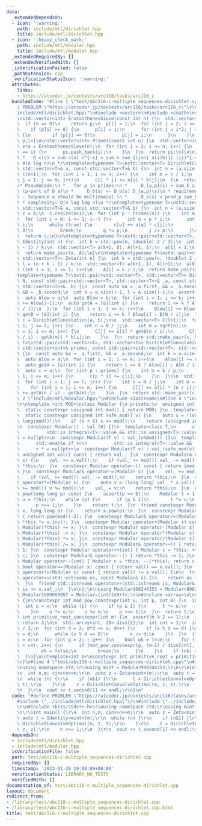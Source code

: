 ```yaml
---
data:
  _extendedDependsOn:
  - icon: ':warning:'
    path: include/mtl/dirichlet.hpp
    title: include/mtl/dirichlet.hpp
  - icon: ':heavy_check_mark:'
    path: include/mtl/modular.hpp
    title: include/mtl/modular.hpp
  _extendedRequiredBy: []
  _extendedVerifiedWith: []
  _isVerificationFailed: false
  _pathExtension: cpp
  _verificationStatusIcon: ':warning:'
  attributes:
    links:
    - https://atcoder.jp/contests/arc116/tasks/arc116_c
  bundledCode: "#line 1 \"test/abc116-c-multiple_sequences-dirichlet.cpp\"\n#define\
    \ PROBLEM \"https://atcoder.jp/contests/arc116/tasks/arc116_c\"\r\n#line 2 \"\
    include/mtl/dirichlet.hpp\"\n#include <vector>\n#include <cmath>\n#include <cassert>\n\
    \nstd::vector<int> EratosthenesSieve(const int n) {\n  std::vector<int> p(n+1);\n\
    \  if (n == 0)\n    return p;\n  p[1] = 1;\n  for (int i = 2; i <= n; i++) {\n\
    \    if (p[i] == 0) {\n      p[i] = i;\n      for (int j = i*2; j <= n; j += i)\
    \ {\n        if (p[j] == 0)\n          p[j] = i;\n      }\n    }\n  }\n  return\
    \ p;\n}\n\nstd::vector<int> Primes(const int n) {\n  std::vector<int> ps;\n  auto\
    \ era = EratosthenesSieve(n);\n  for (int i = 2; i <= n; i++) {\n    if (era[i]\
    \ == i) {\n      ps.push_back(i);\n    }\n  }\n  return ps;\n}\n\n/* PseudoCode:\n\
    \ *   D_c(s) = sum c(n) n^{-s} = sum_n sum_{ij=n} a(i)b(j) (ij)^{-s}\n * complexity:\
    \ O(n log n)\n */\ntemplate<typename T>\nstd::vector<T> DirichletConvolution(const\
    \ std::vector<T>& a, const std::vector<T>& b) {\n  int n = (a.size()-1);\n  std::vector<T>\
    \ c(n+1);\n  for (int i = 1; i <= n; i++) {\n    int m = n / i;\n    for (int\
    \ j = 1; j <= m; j++)\n      c[i * j] += a[i] * b[j];\n  }\n  return c;\n}\n\n\
    /* PseudoCode:\n *   for p in primes:\n *     D_{a,p}(s) = sum_k a(p^k) p^{-ks}\
    \ (p-part of D_a)\n *     D_b(s) <- D_b(s) D_{a,p}(s)\n * requirements:\n *  \
    \ - Sequence a should be multinomial.\n *     D_a(s) = prod_p sum_k a(p^k) p^{-ks}\n\
    \ * complexity: O(n log log n)\n */\ntemplate<typename T>\nstd::vector<T> DirichletMultinomialConvolution(const\
    \ std::vector<T>& a, const std::vector<T>& b) {\n  int n = (a.size()-1);\n  auto\
    \ c = b;\n  c.resize(n+1);\n  for (int p : Primes(n)) {\n    int m = n/p;\n  \
    \  for (int i = m; i >= 1; i--) {\n      int u = p * i;\n      int q = p, j =\
    \ i;\n      while (true) {\n        c[u] += a[q] * c[j];\n        if (j % p !=\
    \ 0)\n          break;\n        q *= p;\n        j /= p;\n      }\n    }\n  }\n\
    \  return c;\n}\n\ntemplate<typename T>\nstd::pair<std::vector<T>, std::vector<T>>\
    \ Identity(int n) {\n  int k = std::pow(n, (double) 2 / 3);\n  int l = (n + k\
    \ - 1) / k;\n  std::vector<T> a(k+1, 0), A(l+1, 1);\n  a[1] = 1;\n  A[0] = 0;\n\
    \  return make_pair(a, A);\n}\n\ntemplate<typename T>\nstd::pair<std::vector<T>,\
    \ std::vector<T>> Zeta(int n) {\n  int k = std::pow(n, (double) 2 / 3);\n  int\
    \ l = (n + k - 1) / k;\n  std::vector<T> a(k+1, 1), A(l+1);\n  a[0] = 0;\n  for\
    \ (int i = 1; i <= l; i++)\n    A[i] = n / i;\n  return make_pair(a, A);\n}\n\n\
    template<typename T>\nstd::pair<std::vector<T>, std::vector<T>> DirichletConvolveOptimal(int\
    \ N, const std::pair<std::vector<T>, std::vector<T>>& _a, const std::pair<std::vector<T>,\
    \ std::vector<T>>& _b) {\n  const auto &a = _a.first, &A = _a.second, &b = _b.first,\
    \ &B = _b.second;\n  int k = a.size()-1, l = A.size()-1;\n  assert(k * l >= N);\n\
    \  auto Alow = a;\n  auto Blow = b;\n  for (int i = 1; i <= k; i++)\n    Alow[i]\
    \ += Alow[i-1];\n  auto getA = [&](int i) {\n    return i <= k ? Alow[i] : A[N\
    \ / i];\n  };\n  for (int i = 1; i <= k; i++)\n    Blow[i] += Blow[i-1];\n  auto\
    \ getB = [&](int i) {\n    return i <= k ? Blow[i] : B[N / i];\n  };\n\n  auto\
    \ c = DirichletConvolution(a, b);\n\n  std::vector<T> C(l+1);\n  for (int j =\
    \ 1; j <= l; j++) {\n    int n = N / j;\n    int m = sqrt(n);\n    for (int i\
    \ = 1; i <= m; i++) {\n      C[j] += a[i] * getB(n / i);\n      C[j] += (getA(n\
    \ / i) - getA(m)) * b[i];\n    }\n  }\n  return std::make_pair(c, C);\n}\n\ntemplate<typename\
    \ T>\nstd::pair<std::vector<T>, std::vector<T>> DirichletConvolveZeta(int N, const\
    \ std::vector<int>& primes, const std::pair<std::vector<T>, std::vector<T>>& _a)\
    \ {\n  const auto &a = _a.first, &A = _a.second;\n  int k = a.size()-1, l = A.size()-1;\n\
    \  auto Alow = a;\n  for (int i = 1; i <= k; i++)\n    Alow[i] += Alow[i-1];\n\
    \  auto getA = [&](int i) {\n    return i <= k ? Alow[i] : A[N / i];\n  };\n\n\
    \  auto c = a;\n  for (int p : primes) {\n    int m = k / p;\n    for (int i =\
    \ 1; i <= m; i++) {\n      c[p * i] += c[i];\n    }\n  }\n\n  std::vector<T> C(l+1);\n\
    \  for (int j = 1; j <= l; j++) {\n    int n = N / j;\n    int m = std::sqrt(n);\n\
    \    for (int i = 1; i <= m; i++) {\n      C[j] += a[i] * (n / i);\n      C[j]\
    \ += getA(n / i) - getA(m);\n    }\n  }\n  return std::make_pair(c, C);\n}\n#line\
    \ 2 \"include/mtl/modular.hpp\"\n#include <iostream>\n#line 4 \"include/mtl/modular.hpp\"\
    \n\ntemplate <int MOD>\nclass Modular {\n private:\n  unsigned int val_;\n\n public:\n\
    \  static constexpr unsigned int mod() { return MOD; }\n  template<class T>\n\
    \  static constexpr unsigned int safe_mod(T v) {\n    auto x = (long long)(v%(long\
    \ long)mod());\n    if (x < 0) x += mod();\n    return (unsigned int) x;\n  }\n\
    \n  constexpr Modular() : val_(0) {}\n  template<class T,\n      std::enable_if_t<\n\
    \          std::is_integral<T>::value && std::is_unsigned<T>::value\n      > *\
    \ = nullptr>\n  constexpr Modular(T v) : val_(v%mod()) {}\n  template<class T,\n\
    \      std::enable_if_t<\n          std::is_integral<T>::value && !std::is_unsigned<T>::value\n\
    \      > * = nullptr>\n  constexpr Modular(T v) : val_(safe_mod(v)) {}\n\n  constexpr\
    \ unsigned int val() const { return val_; }\n  constexpr Modular& operator+=(Modular\
    \ x) {\n    val_ += x.val();\n    if (val_ >= mod()) val_ -= mod();\n    return\
    \ *this;\n  }\n  constexpr Modular operator-() const { return {mod() - val_};\
    \ }\n  constexpr Modular& operator-=(Modular x) {\n    val_ += mod() - x.val();\n\
    \    if (val_ >= mod()) val_ -= mod();\n    return *this;\n  }\n  constexpr Modular&\
    \ operator*=(Modular x) {\n    auto v = (long long) val_ * x.val();\n    if (v\
    \ >= mod()) v %= mod();\n    val_ = v;\n    return *this;\n  }\n  constexpr Modular\
    \ pow(long long p) const {\n    assert(p >= 0);\n    Modular t = 1;\n    Modular\
    \ u = *this;\n    while (p) {\n      if (p & 1)\n        t *= u;\n      u *= u;\n\
    \      p >>= 1;\n    }\n    return t;\n  }\n  friend constexpr Modular pow(Modular\
    \ x, long long p) {\n    return x.pow(p);\n  }\n  constexpr Modular inv() const\
    \ { return pow(mod()-2); }\n  constexpr Modular& operator/=(Modular x) { return\
    \ *this *= x.inv(); }\n  constexpr Modular operator+(Modular x) const { return\
    \ Modular(*this) += x; }\n  constexpr Modular operator-(Modular x) const { return\
    \ Modular(*this) -= x; }\n  constexpr Modular operator*(Modular x) const { return\
    \ Modular(*this) *= x; }\n  constexpr Modular operator/(Modular x) const { return\
    \ Modular(*this) /= x; }\n  constexpr Modular& operator++() { return *this +=\
    \ 1; }\n  constexpr Modular operator++(int) { Modular c = *this; ++(*this); return\
    \ c; }\n  constexpr Modular& operator--() { return *this -= 1; }\n  constexpr\
    \ Modular operator--(int) { Modular c = *this; --(*this); return c; }\n\n  constexpr\
    \ bool operator==(Modular x) const { return val() == x.val(); }\n  constexpr bool\
    \ operator!=(Modular x) const { return val() != x.val(); }\n\n  friend std::ostream&\
    \ operator<<(std::ostream& os, const Modular& x) {\n    return os << x.val();\n\
    \  }\n  friend std::istream& operator>>(std::istream& is, Modular& x) {\n    return\
    \ is >> x.val_;\n  }\n\n};\n\nusing Modular998244353 = Modular<998244353>;\nusing\
    \ Modular1000000007 = Modular<(int)1e9+7>;\n\n#include <array>\n\nnamespace math\
    \ {\n\nconstexpr int mod_pow_constexpr(int x, int p, int m) {\n  int t = 1;\n\
    \  int u = x;\n  while (p) {\n    if (p & 1) {\n      t *= u;\n      t %= m;\n\
    \    }\n    u *= u;\n    u %= m;\n    p >>= 1;\n  }\n  return t;\n}\n\nconstexpr\
    \ int primitive_root_constexpr(int m) {\n  assert(m % 2 == 1);\n  if (m == 998244353)\
    \ return 3;\n\n  std::array<int, 20> divs{2};\n  int cnt = 1;\n  int x = (m-1)\
    \ / 2;\n  for (int d = 2; d*d <= x; d++) {\n    if (x % d == 0) {\n      divs[cnt++]\
    \ = d;\n      while (x % d == 0)\n        x /= d;\n    }\n  }\n  if (x > 1) divs[cnt++]\
    \ = x;\n  for (int g = 2; ; g++) {\n    bool ok = true;\n    for (int i = 0; i\
    \ < cnt; i++) {\n      if (mod_pow_constexpr(g, (m-1) / divs[cnt], m) == 1) {\n\
    \        ok = false;\n        break;\n      }\n    }\n    if (ok) return g;\n\
    \  }\n}\n\ntemplate<int m>\nconstexpr int primitive_root = primitive_root_constexpr(m);\n\
    \n}\n#line 4 \"test/abc116-c-multiple_sequences-dirichlet.cpp\"\n#include <bits/stdc++.h>\r\
    \nusing namespace std;\r\nusing mint = Modular998244353;\r\n\r\nint main() {\r\
    \n  int n,m; cin>>n>>m;\r\n  auto z = Zeta<mint>(m);\r\n  auto t = Identity<mint>(m);\r\
    \n  while (n) {\r\n    if (n&1) {\r\n      t = DirichletConvolveOptimal(m, z,\
    \ t);\r\n    }\r\n    z = DirichletConvolveOptimal(m, z, z);\r\n    n >>= 1;\r\
    \n  }\r\n  cout << t.second[1] << endl;\r\n}\n"
  code: "#define PROBLEM \"https://atcoder.jp/contests/arc116/tasks/arc116_c\"\r\n\
    #include \"../include/mtl/dirichlet.hpp\"\r\n#include \"../include/mtl/modular.hpp\"\
    \r\n#include <bits/stdc++.h>\r\nusing namespace std;\r\nusing mint = Modular998244353;\r\
    \n\r\nint main() {\r\n  int n,m; cin>>n>>m;\r\n  auto z = Zeta<mint>(m);\r\n \
    \ auto t = Identity<mint>(m);\r\n  while (n) {\r\n    if (n&1) {\r\n      t =\
    \ DirichletConvolveOptimal(m, z, t);\r\n    }\r\n    z = DirichletConvolveOptimal(m,\
    \ z, z);\r\n    n >>= 1;\r\n  }\r\n  cout << t.second[1] << endl;\r\n}"
  dependsOn:
  - include/mtl/dirichlet.hpp
  - include/mtl/modular.hpp
  isVerificationFile: false
  path: test/abc116-c-multiple_sequences-dirichlet.cpp
  requiredBy: []
  timestamp: '2023-01-28 19:00:09+00:00'
  verificationStatus: LIBRARY_NO_TESTS
  verifiedWith: []
documentation_of: test/abc116-c-multiple_sequences-dirichlet.cpp
layout: document
redirect_from:
- /library/test/abc116-c-multiple_sequences-dirichlet.cpp
- /library/test/abc116-c-multiple_sequences-dirichlet.cpp.html
title: test/abc116-c-multiple_sequences-dirichlet.cpp
---
```

